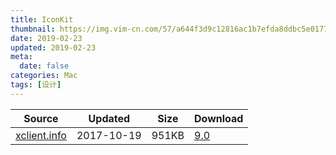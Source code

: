 ```yaml
---
title: IconKit
thumbnail: https://img.vim-cn.com/57/a644f3d9c12816ac1b7efda8ddbc5e01779395.png
date: 2019-02-23
updated: 2019-02-23
meta:
  date: false
categories: Mac
tags: [设计]
---
```


| Source                                  | Updated   | Size | Download                                               |
| ----------------------------------------- | ---------- | -------- | ------------------------------------------------------------ |
| <div class="unknown">[xclient.info](http://xclient.info/s/iconkit.html)</div> | 2017-10-19 | 951KB   | [9.0](https://img.vim-cn.com/24/a42106ba9e592869dc2293da2c04b11bf7657d.zip) |
